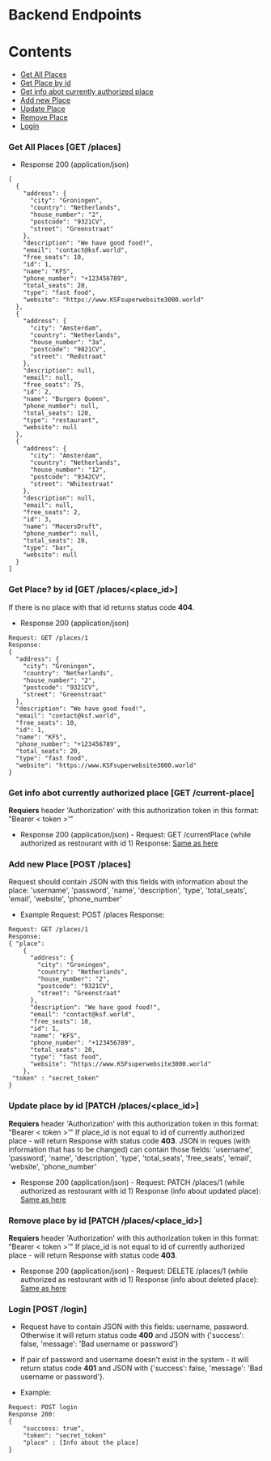 # Backend Endpoints

# Contents
+ [Get All Places](#getPlaces)
+ [Get Place by id](#getPlace)
+ [Get info abot currently authorized place](#currentPlace)
+ [Add new Place](#postPlace)
+ [Update Place](#patchPlace)
+ [Remove Place](#deletePlace)
+ [Login](#login)



### <a name="getPlaces"></a> Get All Places [GET /places]
+ Response 200 (application/json)
```
[
  {
    "address": {
      "city": "Groningen", 
      "country": "Netherlands", 
      "house_number": "2", 
      "postcode": "9321CV", 
      "street": "Greenstraat"
    }, 
    "description": "We have good food!", 
    "email": "contact@ksf.world", 
    "free_seats": 10, 
    "id": 1, 
    "name": "KFS", 
    "phone_number": "+123456789", 
    "total_seats": 20, 
    "type": "fast food", 
    "website": "https://www.KSFsuperwebsite3000.world"
  }, 
  {
    "address": {
      "city": "Amsterdam", 
      "country": "Netherlands", 
      "house_number": "3a", 
      "postcode": "9821CV", 
      "street": "Redstraat"
    }, 
    "description": null, 
    "email": null, 
    "free_seats": 75, 
    "id": 2, 
    "name": "Burgers Queen", 
    "phone_number": null, 
    "total_seats": 120, 
    "type": "restaurant", 
    "website": null
  }, 
  {
    "address": {
      "city": "Amsterdam", 
      "country": "Netherlands", 
      "house_number": "12", 
      "postcode": "9342CV", 
      "street": "Whitestraat"
    }, 
    "description": null, 
    "email": null, 
    "free_seats": 2, 
    "id": 3, 
    "name": "MacersDruft", 
    "phone_number": null, 
    "total_seats": 20, 
    "type": "bar", 
    "website": null
  }
]
```
### <a name="getPlace"></a> Get Place? by id [GET /places/<place_id>]
If there is no place with that id returns status code **404**.
+ Response 200 (application/json)
```
Request: GET /places/1
Response:
{
  "address": {
    "city": "Groningen", 
    "country": "Netherlands", 
    "house_number": "2", 
    "postcode": "9321CV", 
    "street": "Greenstraat"
  }, 
  "description": "We have good food!", 
  "email": "contact@ksf.world", 
  "free_seats": 10, 
  "id": 1, 
  "name": "KFS", 
  "phone_number": "+123456789", 
  "total_seats": 20, 
  "type": "fast food", 
  "website": "https://www.KSFsuperwebsite3000.world"
}
```

### <a name="currentPlace"></a> Get info abot currently authorized place [GET /current-place]
**Requiers** header  'Authorization' with this authorization token in this format: "Bearer < token >'"
+ Response 200 (application/json) - 
Request: GET /currentPlace (while authorized as restourant with id 1)
Response:
[Same as here](#getPlace)

### <a name="postPlace"></a> Add new Place [POST /places]
Request should contain JSON with this fields with information about the place:
'username', 'password', 'name', 'description', 'type', 'total_seats', 'email', 'website', 'phone_number'
+ Example
Request: POST /places
Response: 
```
Request: GET /places/1
Response:
{ "place":
	{
	  "address": {
	    "city": "Groningen", 
	    "country": "Netherlands", 
	    "house_number": "2", 
	    "postcode": "9321CV", 
	    "street": "Greenstraat"
	  }, 
	  "description": "We have good food!", 
	  "email": "contact@ksf.world", 
	  "free_seats": 10, 
	  "id": 1, 
	  "name": "KFS", 
	  "phone_number": "+123456789", 
	  "total_seats": 20, 
	  "type": "fast food", 
	  "website": "https://www.KSFsuperwebsite3000.world"
	},
 "token" : "secret_token"
}
```

### <a name="patchPlace"></a> Update place by id [PATCH /places/<place_id>]
**Requiers** header  'Authorization' with this authorization token in this format: "Bearer < token >'"
If place_id is not equal to id of currently authorized place - will return Response with status code **403**.
JSON in reques (with information that has to be changed) can contain those fields:
'username', 'password', 'name', 'description', 'type', 'total_seats', 'free_seats', 'email', 'website', 'phone_number'

+ Response 200 (application/json) - 
Request: PATCH /places/1 (while authorized as restourant with id 1)
Response (info about updated place): 
[Same as here](#getPlace)

### <a name="#deletePlace"></a> Remove place by id [PATCH /places/<place_id>]
**Requiers** header  'Authorization' with this authorization token in this format: "Bearer < token >'"
If place_id is not equal to id of currently authorized place - will return Response with status code **403**.

+ Response 200 (application/json) - 
Request: DELETE /places/1 (while authorized as restourant with id 1)
Response (info about deleted place):
[Same as here](#getPlace)

### <a name="#login"></a> Login [POST /login]
+ Request have to contain JSON with this fields: username, password. Otherwise it will return status code **400** and JSON with {'success': false, 'message': 'Bad username or password'}
+ If pair of password and username doesn't exist in the system - it will return status code **401** and JSON with {'success': false, 'message': 'Bad username or password'}.

+ Example: 
```
Request: POST login
Response 200:
{ 
	"succsess: true",
	"token": "secret_token"
	"place" : [Info about the place]
}
```
